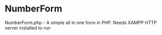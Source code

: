# NumberForm
NumberForm.php - A simple all in one form in PHP. Needs XAMPP HTTP server installed to run
